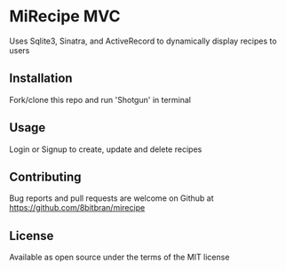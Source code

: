 # MiRecipe MVC

Uses Sqlite3, Sinatra, and ActiveRecord to dynamically display recipes to users

## Installation 
Fork/clone this repo and run 'Shotgun' in terminal

## Usage
Login or Signup to create, update and delete recipes

## Contributing
Bug reports and pull requests are welcome on Github at https://github.com/8bitbran/mirecipe

## License
Available as open source under the terms of the MIT license